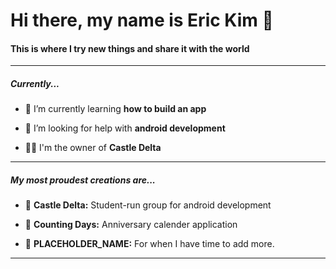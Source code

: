 <h1 align="left">Hi there, my name is Eric Kim 👋</h1>
<h4 align="left">This is where I try new things and share it with the world</h4>

***
<h5 align="left">Currently...</h5>

- 🌱 I’m currently learning **how to build an app**

- 🤝 I’m looking for help with **android development**

- 👨‍💻 I'm the owner of **Castle Delta**
 
***

<h5 align="left">My most proudest creations are...</h5>

- 📌 **Castle Delta:** Student-run group for android development

- 📌 **Counting Days:** Anniversary calender application

- 📌 **PLACEHOLDER_NAME:** For when I have time to add more.
  
***
